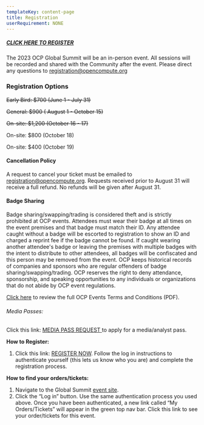 ```yaml
---
templateKey: content-page
title: Registration
userRequirement: NONE
---
```

##### **[CLICK HERE TO REGISTER](https://2023ocpglobal.fnvirtual.app/)**

The 2023 OCP Global Summit will be an in-person event. All sessions will be recorded and shared with the Community after the event. Please direct any questions to [registration@opencompute.org](mailto:registration@opencompute.org?subject=2022%20OCP%20Global%20Summit%20-%20Question)

### **Registration Options**

~~Early Bird: $700 (June 1 - July 31)~~

~~General: $900 ( August 1 - October 15)~~

~~On-site: $1,200 (October 16 - 17)~~

On-site: $800 (October 18)

On-site: $400 (October 19)

#### **Cancellation Policy**

A request to cancel your ticket must be emailed to [registration@opencompute.org](mailto:registration@opencompute.org?subject=2022%20OCP%20Global%20Summit%20-%20Question). Requests received prior to August 31 will receive a full refund. No refunds will be given after August 31.

#### **Badge Sharing**

Badge sharing/swapping/trading is considered theft and is strictly prohibited at OCP events. Attendees must wear their badge at all times on the event premises and that badge must match their ID. Any attendee caught without a badge will be escorted to registration to show an ID and charged a reprint fee if the badge cannot be found. If caught wearing another attendee's badge or leaving the premises with multiple badges with the intent to distribute to other attendees, all badges will be confiscated and this person may be removed from the event. OCP keeps historical records of companies and sponsors who are regular offenders of badge sharing/swapping/trading. OCP reserves the right to deny attendance, sponsorship, and speaking opportunities to any individuals or organizations that do not abide by OCP event regulations. 

[Click here](https://146a55aca6f00848c565-a7635525d40ac1c70300198708936b4e.ssl.cf1.rackcdn.com/images/1c514a44df1ae436aedb3cf1324212aadd822f25.pdf) to review the full OCP Events Terms and Conditions (PDF).

###### Media Passes:

Click this link: [MEDIA PASS REQUEST ](https://docs.google.com/forms/d/e/1FAIpQLScvKUW7uAW3a_I6VXBxYoksApgdqGGatPlykfL2TEEmn4CX2Q/viewform)to apply for a media/analyst pass. 

**How to Register:**

1. Click this link: [REGISTER NOW](https://2023ocglobal.fnvirtual.app/#registration=1). Follow the log in instructions to authenticate yourself (this lets us know who you are) and complete the registration process. 

**How to find your orders/tickets:**

1. Navigate to the Global Summit [event site](https://2023ocpglobal.fnvirtual.app).
2. Click the “Log in” button. Use the same authentication process you used above. Once you have been authenticated, a new link called “My Orders/Tickets” will appear in the green top nav bar. Click this link to see your order/tickets for this event.